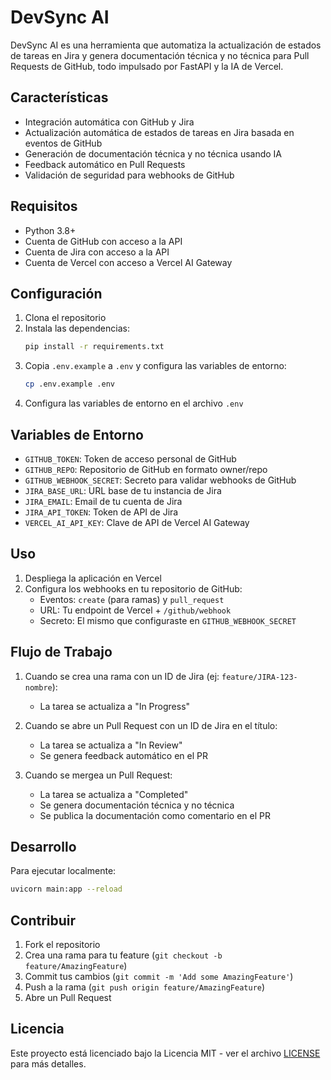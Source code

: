 # DevSync AI

DevSync AI es una herramienta que automatiza la actualización de estados de tareas en Jira y genera documentación técnica y no técnica para Pull Requests de GitHub, todo impulsado por FastAPI y la IA de Vercel.

## Características

- Integración automática con GitHub y Jira
- Actualización automática de estados de tareas en Jira basada en eventos de GitHub
- Generación de documentación técnica y no técnica usando IA
- Feedback automático en Pull Requests
- Validación de seguridad para webhooks de GitHub

## Requisitos

- Python 3.8+
- Cuenta de GitHub con acceso a la API
- Cuenta de Jira con acceso a la API
- Cuenta de Vercel con acceso a Vercel AI Gateway

## Configuración

1. Clona el repositorio
2. Instala las dependencias:
   ```bash
   pip install -r requirements.txt
   ```
3. Copia `.env.example` a `.env` y configura las variables de entorno:
   ```bash
   cp .env.example .env
   ```
4. Configura las variables de entorno en el archivo `.env`

## Variables de Entorno

- `GITHUB_TOKEN`: Token de acceso personal de GitHub
- `GITHUB_REPO`: Repositorio de GitHub en formato owner/repo
- `GITHUB_WEBHOOK_SECRET`: Secreto para validar webhooks de GitHub
- `JIRA_BASE_URL`: URL base de tu instancia de Jira
- `JIRA_EMAIL`: Email de tu cuenta de Jira
- `JIRA_API_TOKEN`: Token de API de Jira
- `VERCEL_AI_API_KEY`: Clave de API de Vercel AI Gateway

## Uso

1. Despliega la aplicación en Vercel
2. Configura los webhooks en tu repositorio de GitHub:
   - Eventos: `create` (para ramas) y `pull_request`
   - URL: Tu endpoint de Vercel + `/github/webhook`
   - Secreto: El mismo que configuraste en `GITHUB_WEBHOOK_SECRET`

## Flujo de Trabajo

1. Cuando se crea una rama con un ID de Jira (ej: `feature/JIRA-123-nombre`):
   - La tarea se actualiza a "In Progress"

2. Cuando se abre un Pull Request con un ID de Jira en el título:
   - La tarea se actualiza a "In Review"
   - Se genera feedback automático en el PR

3. Cuando se mergea un Pull Request:
   - La tarea se actualiza a "Completed"
   - Se genera documentación técnica y no técnica
   - Se publica la documentación como comentario en el PR

## Desarrollo

Para ejecutar localmente:

```bash
uvicorn main:app --reload
```

## Contribuir

1. Fork el repositorio
2. Crea una rama para tu feature (`git checkout -b feature/AmazingFeature`)
3. Commit tus cambios (`git commit -m 'Add some AmazingFeature'`)
4. Push a la rama (`git push origin feature/AmazingFeature`)
5. Abre un Pull Request

## Licencia

Este proyecto está licenciado bajo la Licencia MIT - ver el archivo [LICENSE](LICENSE) para más detalles. 